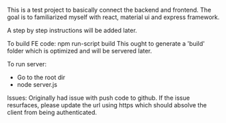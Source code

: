 This is a test project to basically connect the backend and frontend.
The goal is to familiarized myself with react, material ui and express framework.

A step by step instructions will be added later.

To build FE code:
npm run-script build
This ought to generate a 'build' folder which is optimized and will be servered later.

To run server:
- Go to the root dir
- node server.js

Issues:
Originally had issue with push code to github. If the issue resurfaces, please update the url using https which should absolve the client from being authenticated.